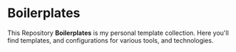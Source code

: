 # Boilerplates

This Repository **Boilerplates** is my personal template collection. Here you'll find templates, and configurations for various tools, and technologies.
